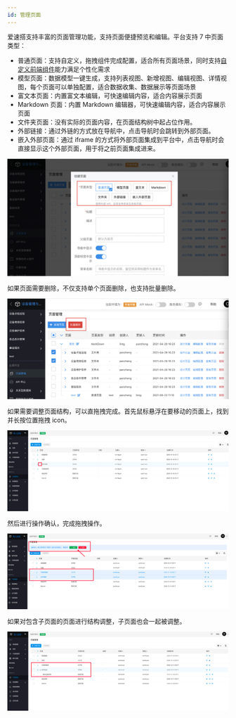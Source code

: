 ```yaml
---
id: 管理页面
---
```


爱速搭支持丰富的页面管理功能，支持页面便捷预览和编辑。平台支持 7 中页面类型：

- 普通页面：支持自定义，拖拽组件完成配置，适合所有页面场景，同时支持[自定义前端组件](./普通页面设计/自定义组件)能力满足个性化需求
- 模型页面：数据模型一键生成，支持列表视图、新增视图、编辑视图、详情视图，每个页面可以单独配置，适合数据收集、数据展示等页面场景
- 富文本页面：内置富文本编辑，可快速编辑内容，适合内容展示页面
- Markdown 页面：内置 Markdown 编辑器，可快速编辑内容，适合内容展示页面
- 文件夹页面：没有实际的页面内容，在页面结构树中起占位作用。
- 外部链接：通过外链的方式放在导航中，点击导航时会跳转到外部页面。
- 嵌入外部页面：通过 iframe 的方式将外部页面集成到平台中，点击导航时会直接显示这个外部页面，用于将之前页面集成进来。

![image.png](/img/页面管理/image_1a02c62.png)

如果页面需要删除，不仅支持单个页面删除，也支持批量删除。

![image.png](/img/页面管理/image_4254ebb.png)

如果需要调整页面结构，可以直拖拽完成。首先鼠标悬浮在要移动的页面上，找到并长按位置拖拽 icon。

![image.png](/img/页面管理/image_dce5bdd.png)

然后进行操作确认，完成拖拽操作。

![image.png](/img/页面管理/image_6b0bade.png)

如果对包含子页面的页面进行结构调整，子页面也会一起被调整。

![image.png](/img/页面管理/image_28497bd.png)

